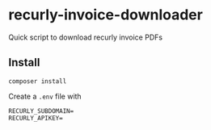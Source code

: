 # recurly-invoice-downloader

Quick script to download recurly invoice PDFs

## Install

```
composer install
```

Create a `.env` file with

```
RECURLY_SUBDOMAIN=
RECURLY_APIKEY=
```
